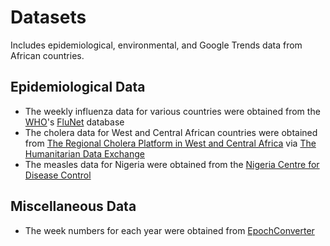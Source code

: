 # Datasets
Includes epidemiological, environmental, and Google Trends data from African countries.

## Epidemiological Data
* The weekly influenza data for various countries were obtained from the [WHO](http://www.who.int/)'s [FluNet](http://apps.who.int/flumart/Default?ReportNo=12) database
* The cholera data for West and Central African countries were obtained from [The Regional Cholera Platform in West and Central Africa](http://www.plateformecholera.info/index.php/wac-platform) via [The Humanitarian Data Exchange](https://data.humdata.org/organization/rcpwca?sort=metadata_modified+desc)
* The measles data for Nigeria were obtained from the [Nigeria Centre for Disease Control](https://ncdc.gov.ng/data)

## Miscellaneous Data
* The week numbers for each year were obtained from [EpochConverter](https://www.epochconverter.com/weeks/)
